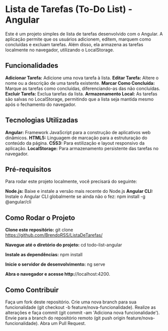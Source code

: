 # Lista de Tarefas (To-Do List) - Angular

Este é um projeto simples de lista de tarefas desenvolvido com o Angular. A aplicação permite que os usuários adicionem, editem, marquem como concluídas e excluam tarefas. Além disso, ela armazena as tarefas localmente no navegador, utilizando o LocalStorage.

## Funcionalidades

**Adicionar Tarefa:** Adicione uma nova tarefa à lista.
**Editar Tarefa:** Altere o nome ou a descrição de uma tarefa existente.
**Marcar Como Concluída:** Marque as tarefas como concluídas, diferenciando-as das não concluídas.
**Excluir Tarefa:** Exclua tarefas da lista.
**Armazenamento Local:** As tarefas são salvas no LocalStorage, permitindo que a lista seja mantida mesmo após o fechamento do navegador.

## Tecnologias Utilizadas

**Angular:** Framework JavaScript para a construção de aplicativos web dinâmicos.
**HTML5:** Linguagem de marcação para a estruturação do conteúdo da página.
**CSS3:** Para estilização e layout responsivo da aplicação.
**LocalStorage:** Para armazenamento persistente das tarefas no navegador.

## Pré-requisitos
Para rodar este projeto localmente, você precisará do seguinte:

**Node.js:** Baixe e instale a versão mais recente do Node.js
**Angular CLI:** Instale o Angular CLI globalmente se ainda não o fez:
npm install -g @angular/cli


## Como Rodar o Projeto

**Clone este repositório:** git clone https://github.com/BrendoRSS/ListaDeTarefas/

**Navegue até o diretório do projeto:** cd todo-list-angular

**Instale as dependências:** npm install

**Inicie o servidor de desenvolvimento:** ng serve

**Abra o navegador e acesse http:**//localhost:4200.

## Como Contribuir

Faça um fork deste repositório. Crie uma nova branch para sua funcionalidade (git checkout -b feature/nova-funcionalidade). Realize as alterações e faça commit (git commit -am 'Adiciona nova funcionalidade'). Envie para a branch do repositório remoto (git push origin feature/nova-funcionalidade). Abra um Pull Request.
